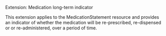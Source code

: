 Extension: Medication long-term indicator

This extension applies to the MedicationStatement resource and provides an indicator of whether the medication will be re-prescribed, re-dispensed or or re-administered, over a period of time. 